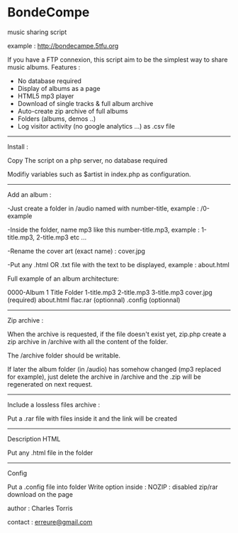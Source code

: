 # BondeCompe
music sharing script

example : http://bondecampe.5tfu.org

If you have a FTP connexion, this script aim to be the simplest way to share music albums. 
Features : 

- No database required
- Display of albums as a page
- HTML5 mp3 player
- Download of single tracks & full album archive
- Auto-create zip archive of full albums
- Folders (albums, demos ..)
- Log visitor activity (no google analytics ...) as .csv file


----------------------------------

Install : 

Copy The script on a php server, no database required

Modifiy variables such as $artist in index.php as configuration.


----------------------------------

Add an album :

-Just create a folder in /audio named with number-title, example  : /0-example

-Inside the folder, name mp3 like this number-title.mp3, example : 1-title.mp3, 2-title.mp3 etc ...

-Rename the cover art (exact name) : cover.jpg

-Put any .html OR .txt file with the text to be displayed, example : about.html


Full example of an album architecture: 

0000-Album 1 Title Folder
    1-title.mp3
    2-title.mp3
    3-title.mp3
    cover.jpg (required)
    about.html
    flac.rar (optionnal)
    .config (optionnal)




----------------------------------
Zip archive : 

When the archive is requested, if the file doesn't exist yet, zip.php create a zip archive in /archive with all the content of the folder.

The /archive folder should be writable.

If later the album folder (in /audio) has somehow changed (mp3 replaced for example), just delete the archive in /archive and the .zip will be regenerated on next request.



----------------------------------

Include a lossless files archive  :

Put a .rar file with files inside it and the link will be created



----------------------------------
Description HTML

Put any .html file in the folder



----------------------------------

Config 

Put a .config file into folder
Write option inside :
NOZIP : disabled zip/rar download on the page







author : Charles Torris

contact : erreure@gmail.com
